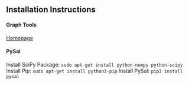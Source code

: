 ## Installation Instructions

#### Graph Tools
[Homepage](https://graph-tool.skewed.de/)

#### PySal
Install SciPy Package: `sudo apt-get install python-numpy python-scipy`
Install Pip: `sudo apt-get install python3-pip`
Install PySal: `pip3 install pysal`

